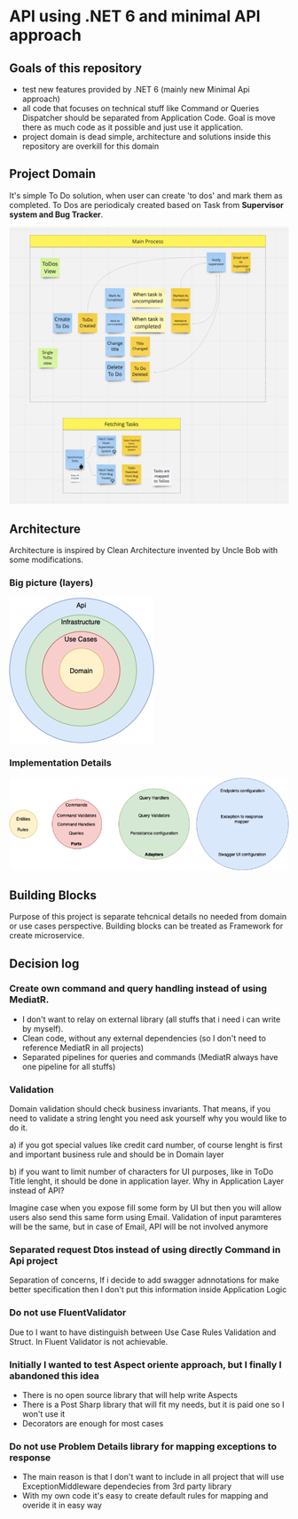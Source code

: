 # API using .NET 6 and minimal API approach

## Goals of this repository 
- test new features provided by .NET 6 (mainly new Minimal Api approach)
- all code that focuses on technical stuff like Command or Queries Dispatcher should be separated from Application Code. Goal is move there as much code as it possible and just use it application. 
- project domain is dead simple, architecture and solutions inside this repository are overkill for this domain 

## Project Domain

It's simple To Do solution, when user can create 'to dos' and mark them as completed. To Dos are periodicaly created based on Task from **Supervisor system and Bug Tracker**. 

![TODo Domain](./docs/ToDo_Domain.png)

## Architecture

Architecture is inspired by Clean Architecture invented by Uncle Bob with some modifications. 

### Big picture (layers)

![Architecture](./docs/Architecture_Big_Picture.png)

### Implementation Details

![Implementation Details](./docs/Architecture_Implementation_Details.png)

## Building Blocks

Purpose of this project is separate tehcnical details no needed from domain or use cases perspective. Building blocks can be treated as Framework for create microservice. 

## Decision log 

### Create own command and query handling instead of using MediatR. 
- I don't want to relay on external library (all stuffs that i need i can write by myself). 
- Clean code, without any external dependencies (so I don't need to reference MediatR in all projects)
- Separated pipelines for queries and commands (MediatR always have one pipeline for all stuffs)

### Validation

Domain validation should check business invariants. That means, if you need to validate a string lenght you need ask yourself why you would like to do it.

  a) if you got special values like credit card number, of course lenght is first and important business rule and should be in Domain layer
  
  b) if you want to limit number of characters for UI purposes, like in ToDo Title lenght, it should be done in application layer. Why in Application Layer instead of API?
  
  Imagine case when you expose fill some form by UI but then you will allow users also send this same form using Email. Validation of input paramteres will be the same, but in case of Email, API will be not involved anymore
  
### Separated request Dtos instead of using directly Command in Api project

Separation of concerns, If i decide to add swagger adnnotations for make better specification then I don't put this information inside Application Logic

### Do not use FluentValidator

Due to I want to have distinguish between Use Case Rules Validation and Struct. In Fluent Validator is not achievable.

### Initially I wanted to test Aspect oriente approach, but I finally I abandoned this idea
   - There is no open source library that will help write Aspects
   - There is a Post Sharp library that will fit my needs, but it is paid one so I won't use it
   - Decorators are enough for most cases
   
   
### Do not use Problem Details library for mapping exceptions to response
- The main reason is that I don't want to include in all project that will use ExceptionMiddleware dependecies from 3rd party library
- With my own code it's easy to create default rules for mapping and overide it in easy way

